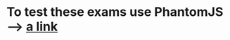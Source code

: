 # To test these exams use PhantomJS --> [a link](https://github.com/NikolayIT/css-exam-automation) 
